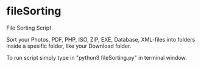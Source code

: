 # fileSorting
File Sorting Script

Sort your Photos, PDF, PHP, ISO, ZIP, EXE, Database, XML-files into folders inside a spesific folder, like your Download folder.

To run script simply type in "python3 fileSorting.py" in terminal window.
